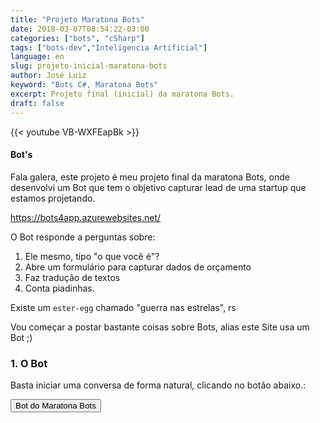 ```yaml
---
title: "Projeto Maratona Bots"
date: 2018-03-07T08:54:22-03:00
categories: ["bots", "cSharp"]
tags: ["bots-dev","Inteligencia Artificial"]
language: en
slug: projeto-inicial-maratona-bots
author: José Luiz
keyword: "Bots C#, Maratona Bots"
excerpt: Projeto final (inicial) da maratona Bots.
draft: false
---
```



 {{< youtube VB-WXFEapBk >}}

#### Bot's
Fala galera, este projeto é meu projeto final da maratona Bots, onde desenvolvi um Bot que tem o objetivo 
capturar lead de uma startup que estamos projetando.


https://bots4app.azurewebsites.net/

O Bot responde a perguntas sobre:

1. Ele mesmo, tipo "o que você é"?
2. Abre um formulário para capturar dados de orçamento
3. Faz tradução de textos
4. Conta piadinhas.



Existe um ```ester-egg``` chamado "guerra nas estrelas", rs

Vou começar a postar bastante coisas sobre Bots,
alias este Site usa um Bot ;)



### 1. O Bot
Basta iniciar uma conversa de forma natural, clicando no botão abaixo.:
 
<button onclick="Opnevas()" class="btn  btn-outline-info">Bot do Maratona Bots</button>

   
<script>
    function Opnevas(){
        height=500;
        width=400;
        t=window.innerHeight-height;
        l=window.innerWidth-width-10;
        window.open('https://bots4app.azurewebsites.net/chat.html', '', 'height='+height+', width='+width+', left='+l+', top='+t );
   }
</script>  

 


